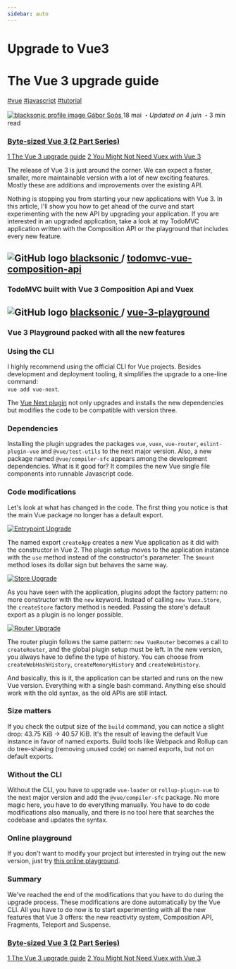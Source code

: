 ```yaml
---
sidebar: auto
---
```

# Upgrade to Vue3

The Vue 3 upgrade guide
=======================

[#vue](https://dev.to/t/vue) [#javascript](https://dev.to/t/javascript) [#tutorial](https://dev.to/t/tutorial)

[![blacksonic profile image](https://res.cloudinary.com/practicaldev/image/fetch/s--0BqAVVOg--/c_fill,f_auto,fl_progressive,h_50,q_auto,w_50/https://dev-to-uploads.s3.amazonaws.com/uploads/user/profile_image/190881/0b813a97-0195-4150-8ef3-5eabc4290399.jpg) Gábor Soós ](https://dev.to/blacksonic)  18 mai ・*Updated on 4 juin* ・3 min read

### [Byte-sized Vue 3 (2 Part Series)](https://dev.to/blacksonic/series/6507)

[1 The Vue 3 upgrade guide](https://dev.to/blacksonic/the-vue-3-upgrade-guide-4dc4 "Published May 18") [2 You Might Not Need Vuex with Vue 3](https://dev.to/blacksonic/you-might-not-need-vuex-with-vue-3-52e4 "Published Jul 13")

The release of Vue 3 is just around the corner. We can expect a faster, smaller, more maintainable version with a lot of new exciting features. Mostly these are additions and improvements over the existing API.

Nothing is stopping you from starting your new applications with Vue 3. In this article, I'll show you how to get ahead of the curve and start experimenting with the new API by upgrading your application. If you are interested in an upgraded application, take a look at my TodoMVC application written with the Composition API or the playground that includes every new feature.

![GitHub logo](https://res.cloudinary.com/practicaldev/image/fetch/s--vWogaON8--/c_limit%2Cf_auto%2Cfl_progressive%2Cq_auto%2Cw_880/https://practicaldev-herokuapp-com.freetls.fastly.net/assets/github-logo-28d89282e0daa1e2496205e2f218a44c755b0dd6536bbadf5ed5a44a7ca54716.svg) [ blacksonic ](https://github.com/blacksonic) / [todomvc-vue-composition-api](https://github.com/blacksonic/todomvc-vue-composition-api)
----------------------------------------------------------------------------------------------------------------------------------------------------------------------------------------------------------------------------------------------------------------------------------------------------------------------------------------------------------------------------------------------------------------------------

### TodoMVC built with Vue 3 Composition Api and Vuex

![GitHub logo](https://res.cloudinary.com/practicaldev/image/fetch/s--vWogaON8--/c_limit%2Cf_auto%2Cfl_progressive%2Cq_auto%2Cw_880/https://practicaldev-herokuapp-com.freetls.fastly.net/assets/github-logo-28d89282e0daa1e2496205e2f218a44c755b0dd6536bbadf5ed5a44a7ca54716.svg) [ blacksonic ](https://github.com/blacksonic) / [vue-3-playground](https://github.com/blacksonic/vue-3-playground)
------------------------------------------------------------------------------------------------------------------------------------------------------------------------------------------------------------------------------------------------------------------------------------------------------------------------------------------------------------------------------------------------------

### Vue 3 Playground packed with all the new features

### [](https://dev.to/blacksonic/the-vue-3-upgrade-guide-4dc4#using-the-cli)Using the CLI

I highly recommend using the official CLI for Vue projects. Besides development and deployment tooling, it simplifies the upgrade to a one-line command:\
`vue add vue-next`.

The [Vue Next plugin](https://github.com/vuejs/vue-cli-plugin-vue-next) not only upgrades and installs the new dependencies but modifies the code to be compatible with version three.

### [](https://dev.to/blacksonic/the-vue-3-upgrade-guide-4dc4#dependencies)Dependencies

Installing the plugin upgrades the packages `vue`, `vuex`, `vue-router`, `eslint-plugin-vue` and `@vue/test-utils` to the next major version. Also, a new package named `@vue/compiler-sfc` appears among the development dependencies. What is it good for? It compiles the new Vue single file components into runnable Javascript code.

### [](https://dev.to/blacksonic/the-vue-3-upgrade-guide-4dc4#code-modifications)Code modifications

Let's look at what has changed in the code. The first thing you notice is that the main Vue package no longer has a default export.

[![Entrypoint Upgrade](https://res.cloudinary.com/practicaldev/image/fetch/s--HtGBn4Ne--/c_limit%2Cf_auto%2Cfl_progressive%2Cq_auto%2Cw_880/https://dev-to-uploads.s3.amazonaws.com/i/nfpl02ofxn7g1lxe8d4j.jpg)](https://res.cloudinary.com/practicaldev/image/fetch/s--HtGBn4Ne--/c_limit%2Cf_auto%2Cfl_progressive%2Cq_auto%2Cw_880/https://dev-to-uploads.s3.amazonaws.com/i/nfpl02ofxn7g1lxe8d4j.jpg)

The named export `createApp` creates a new Vue application as it did with the constructor in Vue 2. The plugin setup moves to the application instance with the `use` method instead of the constructor's parameter. The `$mount` method loses its dollar sign but behaves the same way.

[![Store Upgrade](https://res.cloudinary.com/practicaldev/image/fetch/s--KpCjhpHk--/c_limit%2Cf_auto%2Cfl_progressive%2Cq_auto%2Cw_880/https://dev-to-uploads.s3.amazonaws.com/i/vq79ud1l0gi7q6abavif.jpg)](https://res.cloudinary.com/practicaldev/image/fetch/s--KpCjhpHk--/c_limit%2Cf_auto%2Cfl_progressive%2Cq_auto%2Cw_880/https://dev-to-uploads.s3.amazonaws.com/i/vq79ud1l0gi7q6abavif.jpg)

As you have seen with the application, plugins adopt the factory pattern: no more constructor with the `new` keyword. Instead of calling `new Vuex.Store`, the `createStore` factory method is needed. Passing the store's default export as a plugin is no longer possible.

[![Router Upgrade](https://res.cloudinary.com/practicaldev/image/fetch/s--oH03tU2s--/c_limit%2Cf_auto%2Cfl_progressive%2Cq_auto%2Cw_880/https://dev-to-uploads.s3.amazonaws.com/i/bkc40nif1sqzb5lcf1ze.jpg)](https://res.cloudinary.com/practicaldev/image/fetch/s--oH03tU2s--/c_limit%2Cf_auto%2Cfl_progressive%2Cq_auto%2Cw_880/https://dev-to-uploads.s3.amazonaws.com/i/bkc40nif1sqzb5lcf1ze.jpg)

The router plugin follows the same pattern: `new VueRouter` becomes a call to `createRouter`, and the global plugin setup must be left. In the new version, you always have to define the type of history. You can choose from `createWebHashHistory`, `createMemoryHistory` and `createWebHistory`.

And basically, this is it, the application can be started and runs on the new Vue version. Everything with a single bash command. Anything else should work with the old syntax, as the old APIs are still intact.

### [](https://dev.to/blacksonic/the-vue-3-upgrade-guide-4dc4#size-matters)Size matters

If you check the output size of the `build` command, you can notice a slight drop: 43.75 KiB -> 40.57 KiB. It's the result of leaving the default Vue instance in favor of named exports. Build tools like Webpack and Rollup can do tree-shaking (removing unused code) on named exports, but not on default exports.

### [](https://dev.to/blacksonic/the-vue-3-upgrade-guide-4dc4#without-the-cli)Without the CLI

Without the CLI, you have to upgrade `vue-loader` or `rollup-plugin-vue` to the next major version and add the `@vue/compiler-sfc` package. No more magic here, you have to do everything manually. You have to do code modifications also manually, and there is no tool here that searches the codebase and updates the syntax.

### [](https://dev.to/blacksonic/the-vue-3-upgrade-guide-4dc4#online-playground)Online playground

If you don't want to modify your project but interested in trying out the new version, just try [this online playground](https://github.com/blacksonic/vue-3-playground).

### [](https://dev.to/blacksonic/the-vue-3-upgrade-guide-4dc4#summary)Summary

We've reached the end of the modifications that you have to do during the upgrade process. These modifications are done automatically by the Vue CLI. All you have to do now is to start experimenting with all the new features that Vue 3 offers: the new reactivity system, Composition API, Fragments, Teleport and Suspense.

### [Byte-sized Vue 3 (2 Part Series)](https://dev.to/blacksonic/series/6507)

[1 The Vue 3 upgrade guide](https://dev.to/blacksonic/the-vue-3-upgrade-guide-4dc4 "Published May 18") [2 You Might Not Need Vuex with Vue 3](https://dev.to/blacksonic/you-might-not-need-vuex-with-vue-3-52e4 "Published Jul 13")